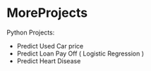 # MoreProjects
Python Projects:
- Predict Used Car price
- Predict Loan Pay Off ( Logistic Regression )
- Predict Heart Disease
